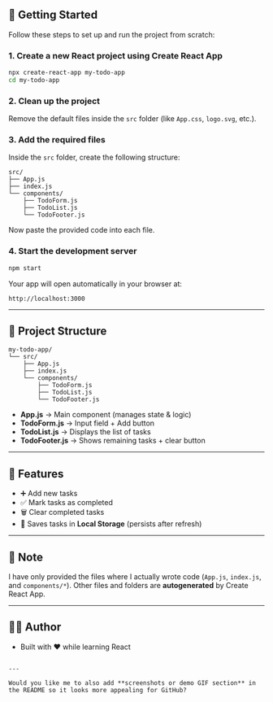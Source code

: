 ## 🚀 Getting Started

Follow these steps to set up and run the project from scratch:

### 1. Create a new React project using **Create React App**

```bash
npx create-react-app my-todo-app
cd my-todo-app
```

### 2. Clean up the project

Remove the default files inside the `src` folder (like `App.css`, `logo.svg`, etc.).

### 3. Add the required files

Inside the `src` folder, create the following structure:

```
src/
├── App.js
├── index.js
└── components/
    ├── TodoForm.js
    ├── TodoList.js
    └── TodoFooter.js
```

Now paste the provided code into each file.

### 4. Start the development server

```bash
npm start
```

Your app will open automatically in your browser at:

```
http://localhost:3000
```

---

## 📂 Project Structure

```
my-todo-app/
└── src/
    ├── App.js
    ├── index.js
    └── components/
        ├── TodoForm.js
        ├── TodoList.js
        └── TodoFooter.js
```

* **App.js** → Main component (manages state & logic)
* **TodoForm.js** → Input field + Add button
* **TodoList.js** → Displays the list of tasks
* **TodoFooter.js** → Shows remaining tasks + clear button

---

## 🎯 Features

* ➕ Add new tasks
* ✅ Mark tasks as completed
* 🗑️ Clear completed tasks
* 💾 Saves tasks in **Local Storage** (persists after refresh)

---

## 📌 Note

I have only provided the files where I actually wrote code (`App.js`, `index.js`, and `components/*`).
Other files and folders are **autogenerated** by Create React App.

---

## 👨‍💻 Author

* Built with ❤️ while learning React

```

---

Would you like me to also add **screenshots or demo GIF section** in the README so it looks more appealing for GitHub?
```
